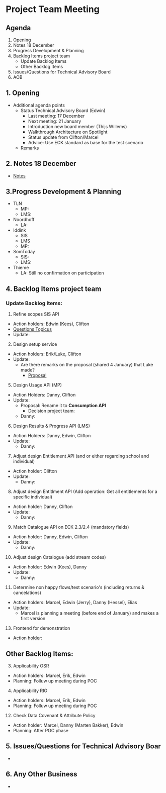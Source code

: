 # Project Team Meeting

## Agenda
1. Opening
2. Notes 18 December
3. Progress Development & Planning
4. Backlog Items project team
    - Update Backlog Items
    - Other Backlog Items
5. Issues/Questions for Technical Advisory Board
6. AOB

## 1. Opening
- Additional agenda points
   - Status Technical Advisory Board (Edwin)
     - Last meeting: 17 December
     - Next meeting: 21 January
     - Introduction new board member (Thijs WIllems)
     - Walkthrough Architecture on Spotlight
     - Status update from Clifton/Marcel
     - Advice: Use ECK standard as base for the test scenario
   - Remarks

## 2. Notes 18 December
- [Notes](https://github.com/stichtingsem/pilot-phase/blob/main/Project%20Team/Meeting-18-December.md)

## 3.Progress Development & Planning
   - TLN
     - MP: 
     - LMS: 
   - Noordhoff
     - LA:
   - Iddink
     - SIS
     - LMS
     - MP:
   - SomToday
     - SIS:
     - LMS:
   - Thieme
     - LA: Still no confirmation on participation

## 4. Backlog Items project team

### Update Backlog Items:
1. Refine scopes SIS API
  - Action holders: Edwin (Kees), Clifton
  - [Questions Topicus](https://github.com/stichtingsem/pilot-phase/issues/4#issuecomment-753905214)
  - Update:
2. Design setup service
  - Action holders: Erik/Luke, Clifton
  - Update:
    - Are there remarks on the proposal (shared 4 January) that Luke made?
        - [Proposal](https://github.com/stichtingsem/pilot-phase/issues/1)
5. Design Usage API (MP)
  - Action Holders: Danny, Clifton
  - Update:
    - Proposal: Rename it to **Consumption API**
      - Decision project team: 
    - Danny:
6. Design Results & Progress API (LMS)
  - Action Holders: Danny, Edwin, Clifton
  - Update:
    - Danny:
7. Adjust design Entitlement API (and or either regarding school and individual)
  - Action holder: Clifton
  - Update:
    - Danny:
8. Adjust design Entitlment API (Add operation: Get all entitlements for a specific individual)
  - Action holder: Danny, Clifton
  - Update:
    - Danny:
9. Match Catalogue API on ECK 2.3/2.4 (mandatory fields)
  - Action holder: Danny, Edwin, Clifton
  - Update:
    - Danny:
10. Adjust design Catalogue (add stream codes)
  - Action holder: Edwin (Kees), Danny
  - Update:
    - Danny:
11. Determine non happy flows/test scenario's (including returns & cancelations)
  - Action holders: Marcel, Edwin (Jerry), Danny (Hessel), Elias
  - Update:
    - Marcel is planning a meeting (before end of January) and makes a first version
13. Frontend for demonstration
  - Action holder:


## Other Backlog Items:
3. Applicability OSR
  - Action holders: Marcel, Erik, Edwin
  - Planning: Folluw up meeting during POC
4. Applicability RIO
  - Action holders: Marcel, Erik, Edwin
  - Planning: Folluw up meeting during POC
12. Check Data Covenant & Attribute Policy
  - Action holder: Marcel, Danny (Marten Bakker), Edwin
  - Planning: After POC phase

## 5. Issues/Questions for Technical Advisory Boar
- 

## 6. Any Other Business
- 
